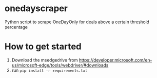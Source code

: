 # onedayscraper
Python script to scrape OneDayOnly for deals above a certain threshold percentage

# How to get started
1. Download the msedgedrive from https://developer.microsoft.com/en-us/microsoft-edge/tools/webdriver/#downloads
2. run ```pip install -r requirements.txt```
